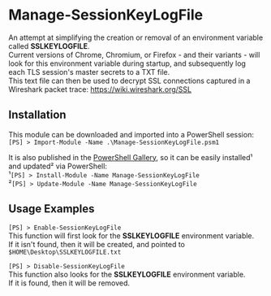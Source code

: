 # Manage-SessionKeyLogFile
An attempt at simplifying the creation or removal of an environment variable called **SSLKEYLOGFILE**.  
Current versions of Chrome, Chromium, or Firefox - and their variants - will look for this environment variable during startup, and subsequently log each TLS session's master secrets to a TXT file.  
This text file can then be used to decrypt SSL connections captured in a Wireshark packet trace: https://wiki.wireshark.org/SSL
  
## Installation
This module can be downloaded and imported into a PowerShell session:  
`[PS] > Import-Module -Name .\Manage-SessionKeyLogFile.psm1`  
  
It is also published in the [PowerShell Gallery](https://www.powershellgallery.com/packages/Manage-SessionKeyLogFile/1.0.190307 "Manage-SessionKeyLogFile - 1.0.190307"), so it can be easily installed¹ and updated² via PowerShell:  
¹`[PS] > Install-Module -Name Manage-SessionKeyLogFile`  
²`[PS] > Update-Module -Name Manage-SessionKeyLogFile`
  
## Usage Examples
`[PS] > Enable-SessionKeyLogFile`  
This function will first look for the **SSLKEYLOGFILE** environment variable.  
If it isn't found, then it will be created, and pointed to `$HOME\Desktop\SSLKEYLOGFILE.txt`  
  
`[PS] > Disable-SessionKeyLogFile`  
This function also looks for the **SSLKEYLOGFILE** environment variable.  
If it is found, then it will be removed.  